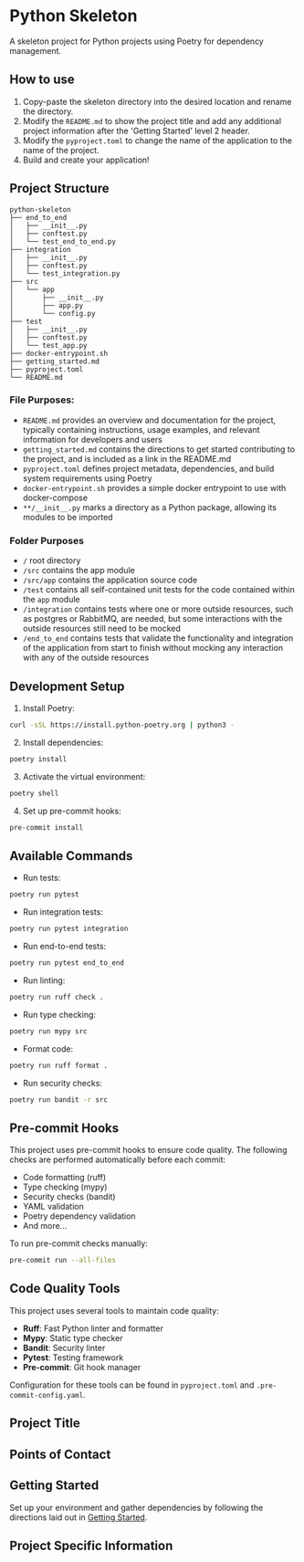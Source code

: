 # Python Skeleton

A skeleton project for Python projects using Poetry for dependency management.

## How to use
1. Copy-paste the skeleton directory into the desired location and rename the directory.
2. Modify the `README.md` to show the project title and add any additional project information after the 'Getting Started' level 2 header.
3. Modify the `pyproject.toml` to change the name of the application to the name of the project.
4. Build and create your application!

## Project Structure
```
python-skeleton
├── end_to_end
│   ├── __init__.py
│   ├── conftest.py
│   └── test_end_to_end.py
├── integration
│   ├── __init__.py
│   ├── conftest.py
│   └── test_integration.py
├── src
│   └── app
│       ├── __init__.py
│       ├── app.py
│       └── config.py
├── test
│   ├── __init__.py
│   ├── conftest.py
│   └── test_app.py
├── docker-entrypoint.sh
├── getting_started.md
├── pyproject.toml
└── README.md
```

### File Purposes:
* `README.md` provides an overview and documentation for the project, typically containing instructions, usage examples, and relevant information for developers and users
* `getting_started.md` contains the directions to get started contributing to the project, and is included as a link in the README.md
* `pyproject.toml` defines project metadata, dependencies, and build system requirements using Poetry
* `docker-entrypoint.sh` provides a simple docker entrypoint to use with docker-compose
* `**/__init__.py` marks a directory as a Python package, allowing its modules to be imported

### Folder Purposes
* `/` root directory
* `/src` contains the app module
* `/src/app` contains the application source code
* `/test` contains all self-contained unit tests for the code contained within the `app` module
* `/integration` contains tests where one or more outside resources, such as postgres or RabbitMQ, are needed, but some interactions with the outside resources still need to be mocked
* `/end_to_end` contains tests that validate the functionality and integration of the application from start to finish without mocking any interaction with any of the outside resources

## Development Setup

1. Install Poetry:
```bash
curl -sSL https://install.python-poetry.org | python3 -
```

2. Install dependencies:
```bash
poetry install
```

3. Activate the virtual environment:
```bash
poetry shell
```

4. Set up pre-commit hooks:
```bash
pre-commit install
```

## Available Commands

- Run tests:
```bash
poetry run pytest
```

- Run integration tests:
```bash
poetry run pytest integration
```

- Run end-to-end tests:
```bash
poetry run pytest end_to_end
```

- Run linting:
```bash
poetry run ruff check .
```

- Run type checking:
```bash
poetry run mypy src
```

- Format code:
```bash
poetry run ruff format .
```

- Run security checks:
```bash
poetry run bandit -r src
```

## Pre-commit Hooks

This project uses pre-commit hooks to ensure code quality. The following checks are performed automatically before each commit:

- Code formatting (ruff)
- Type checking (mypy)
- Security checks (bandit)
- YAML validation
- Poetry dependency validation
- And more...

To run pre-commit checks manually:
```bash
pre-commit run --all-files
```

## Code Quality Tools

This project uses several tools to maintain code quality:

- **Ruff**: Fast Python linter and formatter
- **Mypy**: Static type checker
- **Bandit**: Security linter
- **Pytest**: Testing framework
- **Pre-commit**: Git hook manager

Configuration for these tools can be found in `pyproject.toml` and `.pre-commit-config.yaml`.

## Project Title

## Points of Contact

## Getting Started
Set up your environment and gather dependencies by following the directions laid out in [Getting Started](getting_started.md).

## Project Specific Information
